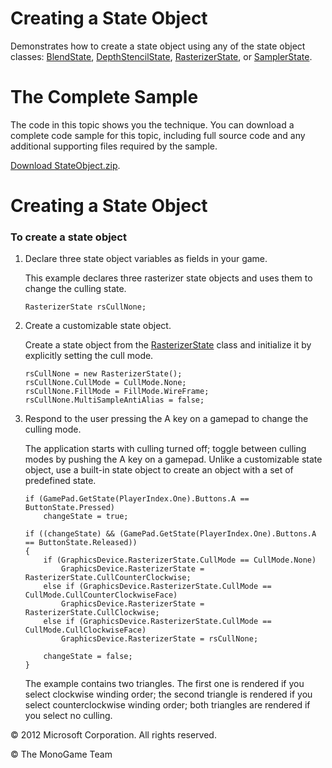

# Creating a State Object

Demonstrates how to create a state object using any of the state object classes: [BlendState](T_Microsoft_Xna_Framework_Graphics_BlendState.md), [DepthStencilState](T_Microsoft_Xna_Framework_Graphics_DepthStencilState.md), [RasterizerState](T_Microsoft_Xna_Framework_Graphics_RasterizerState.md), or [SamplerState](T_Microsoft_Xna_Framework_Graphics_SamplerState.md).

# The Complete Sample

The code in this topic shows you the technique. You can download a complete code sample for this topic, including full source code and any additional supporting files required by the sample.

[Download StateObject.zip](http://go.microsoft.com/fwlink/?LinkId=258731).

# Creating a State Object

### To create a state object

1.  Declare three state object variables as fields in your game.
    
    This example declares three rasterizer state objects and uses them to change the culling state.
    
    ```
    RasterizerState rsCullNone;
    ```
    
2.  Create a customizable state object.
    
    Create a state object from the [RasterizerState](T_Microsoft_Xna_Framework_Graphics_RasterizerState.md) class and initialize it by explicitly setting the cull mode.
    
    ```
    rsCullNone = new RasterizerState();
    rsCullNone.CullMode = CullMode.None;
    rsCullNone.FillMode = FillMode.WireFrame;
    rsCullNone.MultiSampleAntiAlias = false;
    ```
    
3.  Respond to the user pressing the A key on a gamepad to change the culling mode.
    
    The application starts with culling turned off; toggle between culling modes by pushing the A key on a gamepad. Unlike a customizable state object, use a built-in state object to create an object with a set of predefined state.
    
    ```
    if (GamePad.GetState(PlayerIndex.One).Buttons.A == ButtonState.Pressed)
        changeState = true;
    
    if ((changeState) && (GamePad.GetState(PlayerIndex.One).Buttons.A == ButtonState.Released))
    {
        if (GraphicsDevice.RasterizerState.CullMode == CullMode.None)
            GraphicsDevice.RasterizerState = RasterizerState.CullCounterClockwise;
        else if (GraphicsDevice.RasterizerState.CullMode == CullMode.CullCounterClockwiseFace)
            GraphicsDevice.RasterizerState = RasterizerState.CullClockwise;
        else if (GraphicsDevice.RasterizerState.CullMode == CullMode.CullClockwiseFace)
            GraphicsDevice.RasterizerState = rsCullNone;
    
        changeState = false;
    }
    ```
    
    The example contains two triangles. The first one is rendered if you select clockwise winding order; the second triangle is rendered if you select counterclockwise winding order; both triangles are rendered if you select no culling.
    

© 2012 Microsoft Corporation. All rights reserved.  

© The MonoGame Team